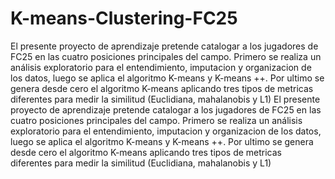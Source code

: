# K-means-Clustering-FC25
El presente proyecto de aprendizaje pretende catalogar a los jugadores de FC25 en las cuatro posiciones principales del campo. Primero se realiza un análisis exploratorio para el entendimiento, imputacion y organizacion de los datos, luego se aplica el algoritmo K-means y K-means ++. Por ultimo se genera desde cero el algoritmo K-means aplicando tres tipos de metricas diferentes para medir la similitud (Euclidiana, mahalanobis y L1)
El presente proyecto de aprendizaje pretende catalogar a los jugadores de FC25 en las cuatro posiciones principales del campo. Primero se realiza un análisis exploratorio para el entendimiento, imputacion y organizacion de los datos, luego se aplica el algoritmo K-means y K-means ++. Por ultimo se genera desde cero el algoritmo K-means aplicando tres tipos de metricas diferentes para medir la similitud (Euclidiana, mahalanobis y L1)